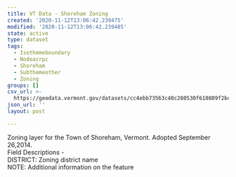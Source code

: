 ```yaml
---
title: VT Data - Shoreham Zoning
created: '2020-11-12T13:06:42.239475'
modified: '2020-11-12T13:06:42.239485'
state: active
type: dataset
tags:
  - Isothemeboundary
  - Nodeacrpc
  - Shoreham
  - Subthemeother
  - Zoning
groups: []
csv_url: >-
  https://geodata.vermont.gov/datasets/cc4ebb73563c40c280530f610809f2bc_0.csv?outSR=%7B%22latestWkid%22%3A3857%2C%22wkid%22%3A102100%7D
json_url: ''
layout: post

---
```

<div>Zoning layer for the Town of Shoreham, Vermont. Adopted September 26,2014.</div><div>Field Descriptions -<br />DISTRICT: Zoning district name<br />NOTE: Additional information on the feature<br /></div>
